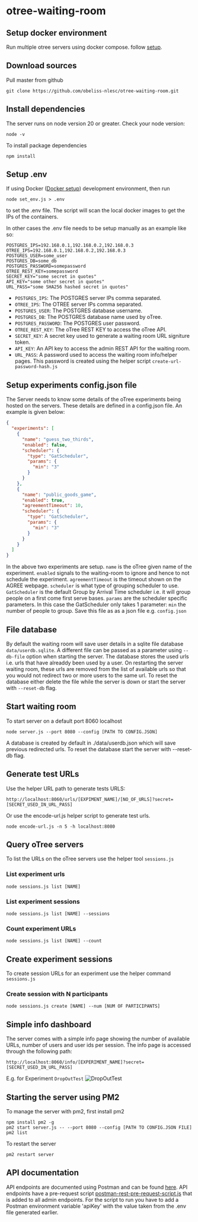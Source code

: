 # otree-waiting-room

## Setup docker environment

Run multiple otree servers using docker compose. follow [setup](https://github.com/obeliss-nlesc/otree-docker).

## Download sources

Pull master from github

```shell
git clone https://github.com/obeliss-nlesc/otree-waiting-room.git
```

## Install dependencies

The server runs on node version 20 or greater. Check your node version:

```shell
node -v
```

To install package dependencies

```shell
npm install
```

## Setup .env

If using Docker ([Docker setup](https://github.com/obeliss-nlesc/otree-docker)) development environment, then run

```shell
node set_env.js > .env
```

to set the .env file. The script will scan the local docker images to get the IPs of the containers.

In other cases the .env file needs to be setup manually as an example like so:

```shell
POSTGRES_IPS=192.168.0.1,192.168.0.2,192.168.0.3
OTREE_IPS=192.168.0.1,192.168.0.2,192.168.0.3
POSTGRES_USER=some_user
POSTGRES_DB=some_db
POSTGRES_PASSWORD=somepassword
OTREE_REST_KEY=somepassword
SECRET_KEY="some secret in quotes"
API_KEY="some other secret in quotes"
URL_PASS="some SHA256 hashed secret in quotes"
```

- `POSTGRES_IPS`: The POSTGRES server IPs comma separated.
- `OTREE_IPS`: The OTREE server IPs comma separated.
- `POSTGRES_USER`: The POSTGRES database username.
- `POSTGRES_DB`: The POSTGRES database name used by oTree.
- `POSTGRES_PASSWORD`: The POSTGRES user password.
- `OTREE_REST_KEY`: The oTree REST KEY to access the oTree API.
- `SECRET_KEY`: A secret key used to generate a waiting room URL signiture token.
- `API_KEY`: An API key to access the admin REST API for the waiting room.
- `URL_PASS`: A password used to access the waiting room info/helper pages. This password is created using the helper script `create-url-password-hash.js`

## Setup experiments config.json file

The Server needs to know some details of the oTree experiments being hosted on the servers.
These details are defined in a config.json file. An example is given below:

```json
{
  "experiments": [
    {
      "name": "guess_two_thirds",
      "enabled": false,
      "scheduler": {
        "type": "GatScheduler",
        "params": {
          "min": "3"
        }
      }
    },
    {
      "name": "public_goods_game",
      "enabled": true,
      "agreementTimeout": 10,
      "scheduler": {
        "type": "GatScheduler",
        "params": {
          "min": "3"
        }
      }
    }
  ]
}
```

In the above two experiments are setup. `name` is the oTree given name of the experiment.
`enabled` signals to the waiting-room to ignore and hence to not schedule the experiment.
`agreementTimeout` is the timeout shown on the AGREE webpage.
`scheduler` is what type of grouping scheduler to use. `GatScheduler` is the default
Group by Arrival Time scheduler i.e. it will group people on a first come first serve bases.
`params` are the scheduler specific parameters. In this case the GatScheduler only takes 1 parameter:
`min` the number of people to group. Save this file as as a json file e.g. `config.json`

## File database

By default the waiting room will save user details in a sqlite file database `data/userdb.sqlite`.
A different file can be passed as a parameter using `--db-file` option when starting the server.
The database stores the used urls i.e. urls that have alreaddy been used by a user.
On restarting the server waiting room, these urls are removed from the list of available urls so that
you would not redirect two or more users to the same url. To reset the database either delete the file
while the server is down or start the server with `--reset-db` flag.

## Start waiting room

To start server on a default port 8060 localhost

```shell
node server.js --port 8080 --config [PATH TO CONFIG.JSON]
```

A database is created by default in ./data/userdb.json which will save previous redirected urls. To reset the database
start the server with --reset-db flag.

## Generate test URLs

Use the helper URL path to generate tests URLS:

```
http://localhost:8060/urls/[EXPIMENT_NAME]/[NO_OF_URLS]?secret=[SECRET_USED_IN_URL_PASS]
```

Or use the encode-url.js helper script to generate test urls.

```shell
node encode-url.js -n 5 -h localhost:8080
```

## Query oTree servers

To list the URLs on the oTree servers use the helper tool `sessions.js`

### List experiment urls

```shell
node sessions.js list [NAME]
```

### List experiment sessions

```shell
node sessions.js list [NAME] --sessions
```

### Count experiment URLs

```shell
node sessions.js list [NAME] --count
```

## Create experiment sessions

To create session URLs for an experiment use the helper command `sessions.js`

### Create session with N participants

```shell
node sessions.js create [NAME] --num [NUM OF PARTICIPANTS]
```

## Simple info dashboard

The server comes with a simple info page showing the number of available URLs, number of users and user ids per session.
The info page is accessed through the following path:

```
http://localhost:8060/info/[EXPERIMENT_NAME]?secret=[SECRET_USED_IN_URL_PASS]
```

E.g. for Experiment `DropOutTest`
![DropOutTest](./droptouttest_info.png)

## Starting the server using PM2

To manage the server with pm2, first install pm2

```shell
npm install pm2 -g
pm2 start server.js -- --port 8080 --config [PATH TO CONFIG.JSON FILE]
pm2 list
```

To restart the server

```shell
pm2 restart server
```

## API documentation

API endpoints are documented using Postman and can be found [here](https://documenter.getpostman.com/view/1612141/2s9YeG7Bqm).
API endpoints have a pre-request script [postman-rest-pre-request-script.js](postman-rest-pre-request-script.js) that is added to all admin endpoints. For the script to run you have to add a Postman environment variable 'apiKey' with the value taken from the .env file generated earlier.

